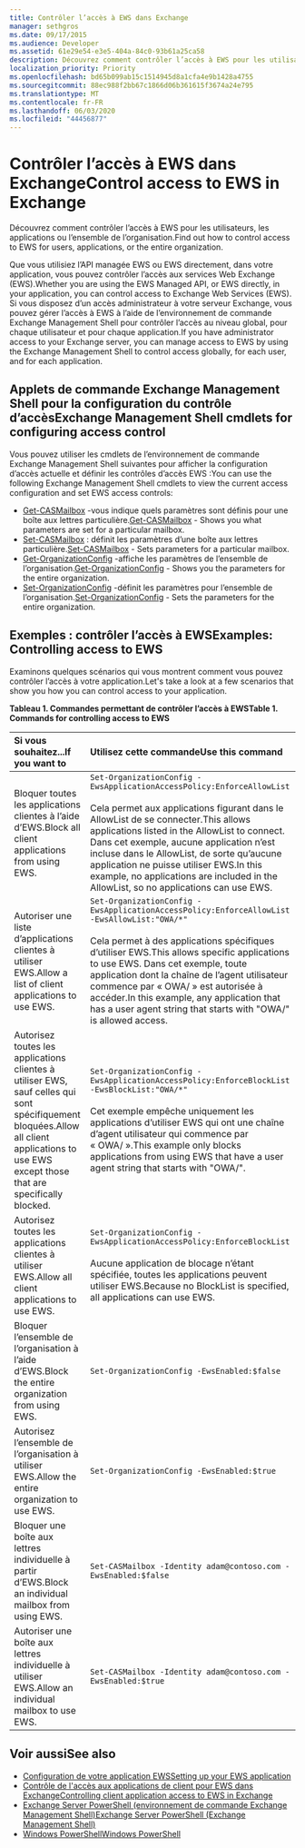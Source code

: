 ```yaml
---
title: Contrôler l’accès à EWS dans Exchange
manager: sethgros
ms.date: 09/17/2015
ms.audience: Developer
ms.assetid: 61e29e54-e3e5-404a-84c0-93b61a25ca58
description: Découvrez comment contrôler l’accès à EWS pour les utilisateurs, les applications ou l’ensemble de l’organisation.
localization_priority: Priority
ms.openlocfilehash: bd65b099ab15c1514945d8a1cfa4e9b1428a4755
ms.sourcegitcommit: 88ec988f2bb67c1866d06b361615f3674a24e795
ms.translationtype: MT
ms.contentlocale: fr-FR
ms.lasthandoff: 06/03/2020
ms.locfileid: "44456877"
---
```

# <a name="control-access-to-ews-in-exchange"></a><span data-ttu-id="d0573-103">Contrôler l’accès à EWS dans Exchange</span><span class="sxs-lookup"><span data-stu-id="d0573-103">Control access to EWS in Exchange</span></span>

<span data-ttu-id="d0573-104">Découvrez comment contrôler l’accès à EWS pour les utilisateurs, les applications ou l’ensemble de l’organisation.</span><span class="sxs-lookup"><span data-stu-id="d0573-104">Find out how to control access to EWS for users, applications, or the entire organization.</span></span>
  
<span data-ttu-id="d0573-105">Que vous utilisiez l’API managée EWS ou EWS directement, dans votre application, vous pouvez contrôler l’accès aux services Web Exchange (EWS).</span><span class="sxs-lookup"><span data-stu-id="d0573-105">Whether you are using the EWS Managed API, or EWS directly, in your application, you can control access to Exchange Web Services (EWS).</span></span> <span data-ttu-id="d0573-106">Si vous disposez d’un accès administrateur à votre serveur Exchange, vous pouvez gérer l’accès à EWS à l’aide de l’environnement de commande Exchange Management Shell pour contrôler l’accès au niveau global, pour chaque utilisateur et pour chaque application.</span><span class="sxs-lookup"><span data-stu-id="d0573-106">If you have administrator access to your Exchange server, you can manage access to EWS by using the Exchange Management Shell to control access globally, for each user, and for each application.</span></span>
  
## <a name="exchange-management-shell-cmdlets-for-configuring-access-control"></a><span data-ttu-id="d0573-107">Applets de commande Exchange Management Shell pour la configuration du contrôle d’accès</span><span class="sxs-lookup"><span data-stu-id="d0573-107">Exchange Management Shell cmdlets for configuring access control</span></span>
<span data-ttu-id="d0573-108"><a name="bk_Cmdlets"> </a></span><span class="sxs-lookup"><span data-stu-id="d0573-108"><a name="bk_Cmdlets"> </a></span></span>

<span data-ttu-id="d0573-109">Vous pouvez utiliser les cmdlets de l’environnement de commande Exchange Management Shell suivantes pour afficher la configuration d’accès actuelle et définir les contrôles d’accès EWS :</span><span class="sxs-lookup"><span data-stu-id="d0573-109">You can use the following Exchange Management Shell cmdlets to view the current access configuration and set EWS access controls:</span></span>
  
- <span data-ttu-id="d0573-110">[Get-CASMailbox](https://technet.microsoft.com/library/bb124754.aspx) -vous indique quels paramètres sont définis pour une boîte aux lettres particulière.</span><span class="sxs-lookup"><span data-stu-id="d0573-110">[Get-CASMailbox](https://technet.microsoft.com/library/bb124754.aspx) - Shows you what parameters are set for a particular mailbox.</span></span>   
- <span data-ttu-id="d0573-111">[Set-CASMailbox](https://technet.microsoft.com/library/bb125264.aspx) : définit les paramètres d’une boîte aux lettres particulière.</span><span class="sxs-lookup"><span data-stu-id="d0573-111">[Set-CASMailbox](https://technet.microsoft.com/library/bb125264.aspx) - Sets parameters for a particular mailbox.</span></span>    
- <span data-ttu-id="d0573-112">[Get-OrganizationConfig](https://technet.microsoft.com/library/aa997571.aspx) -affiche les paramètres de l’ensemble de l’organisation.</span><span class="sxs-lookup"><span data-stu-id="d0573-112">[Get-OrganizationConfig](https://technet.microsoft.com/library/aa997571.aspx) - Shows you the parameters for the entire organization.</span></span>    
- <span data-ttu-id="d0573-113">[Set-OrganizationConfig](https://technet.microsoft.com/library/aa997443.aspx) -définit les paramètres pour l’ensemble de l’organisation.</span><span class="sxs-lookup"><span data-stu-id="d0573-113">[Set-OrganizationConfig](https://technet.microsoft.com/library/aa997443.aspx) - Sets the parameters for the entire organization.</span></span> 

<span data-ttu-id="d0573-114"><a name="bk_Examples"> </a></span><span class="sxs-lookup"><span data-stu-id="d0573-114"><a name="bk_Examples"> </a></span></span>

## <a name="examples-controlling-access-to-ews"></a><span data-ttu-id="d0573-115">Exemples : contrôler l’accès à EWS</span><span class="sxs-lookup"><span data-stu-id="d0573-115">Examples: Controlling access to EWS</span></span>

<span data-ttu-id="d0573-116">Examinons quelques scénarios qui vous montrent comment vous pouvez contrôler l’accès à votre application.</span><span class="sxs-lookup"><span data-stu-id="d0573-116">Let's take a look at a few scenarios that show you how you can control access to your application.</span></span>
  
<span data-ttu-id="d0573-117">**Tableau 1. Commandes permettant de contrôler l’accès à EWS**</span><span class="sxs-lookup"><span data-stu-id="d0573-117">**Table 1. Commands for controlling access to EWS**</span></span>

|<span data-ttu-id="d0573-118">Si vous souhaitez...</span><span class="sxs-lookup"><span data-stu-id="d0573-118">If you want to</span></span> |<span data-ttu-id="d0573-119">Utilisez cette commande</span><span class="sxs-lookup"><span data-stu-id="d0573-119">Use this command</span></span>|
|:-----|:-----|
|<span data-ttu-id="d0573-120">Bloquer toutes les applications clientes à l’aide d’EWS.</span><span class="sxs-lookup"><span data-stu-id="d0573-120">Block all client applications from using EWS.</span></span> | `Set-OrganizationConfig -EwsApplicationAccessPolicy:EnforceAllowList`<br/><br/><span data-ttu-id="d0573-121">Cela permet aux applications figurant dans le AllowList de se connecter.</span><span class="sxs-lookup"><span data-stu-id="d0573-121">This allows applications listed in the AllowList to connect.</span></span> <span data-ttu-id="d0573-122">Dans cet exemple, aucune application n’est incluse dans le AllowList, de sorte qu’aucune application ne puisse utiliser EWS.</span><span class="sxs-lookup"><span data-stu-id="d0573-122">In this example, no applications are included in the AllowList, so no applications can use EWS.</span></span> |
|<span data-ttu-id="d0573-123">Autoriser une liste d’applications clientes à utiliser EWS.</span><span class="sxs-lookup"><span data-stu-id="d0573-123">Allow a list of client applications to use EWS.</span></span> | `Set-OrganizationConfig -EwsApplicationAccessPolicy:EnforceAllowList -EwsAllowList:"OWA/*"`<br/><br/><span data-ttu-id="d0573-124">Cela permet à des applications spécifiques d’utiliser EWS.</span><span class="sxs-lookup"><span data-stu-id="d0573-124">This allows specific applications to use EWS.</span></span> <span data-ttu-id="d0573-125">Dans cet exemple, toute application dont la chaîne de l’agent utilisateur commence par « OWA/ » est autorisée à accéder.</span><span class="sxs-lookup"><span data-stu-id="d0573-125">In this example, any application that has a user agent string that starts with "OWA/" is allowed access.</span></span> |
|<span data-ttu-id="d0573-126">Autorisez toutes les applications clientes à utiliser EWS, sauf celles qui sont spécifiquement bloquées.</span><span class="sxs-lookup"><span data-stu-id="d0573-126">Allow all client applications to use EWS except those that are specifically blocked.</span></span> | `Set-OrganizationConfig -EwsApplicationAccessPolicy:EnforceBlockList -EwsBlockList:"OWA/*"`<br/> <br/><span data-ttu-id="d0573-127">Cet exemple empêche uniquement les applications d’utiliser EWS qui ont une chaîne d’agent utilisateur qui commence par « OWA/ ».</span><span class="sxs-lookup"><span data-stu-id="d0573-127">This example only blocks applications from using EWS that have a user agent string that starts with "OWA/".</span></span> |
|<span data-ttu-id="d0573-128">Autorisez toutes les applications clientes à utiliser EWS.</span><span class="sxs-lookup"><span data-stu-id="d0573-128">Allow all client applications to use EWS.</span></span> | `Set-OrganizationConfig -EwsApplicationAccessPolicy:EnforceBlockList` <br/><br/> <span data-ttu-id="d0573-129">Aucune application de blocage n’étant spécifiée, toutes les applications peuvent utiliser EWS.</span><span class="sxs-lookup"><span data-stu-id="d0573-129">Because no BlockList is specified, all applications can use EWS.</span></span> |
|<span data-ttu-id="d0573-130">Bloquer l’ensemble de l’organisation à l’aide d’EWS.</span><span class="sxs-lookup"><span data-stu-id="d0573-130">Block the entire organization from using EWS.</span></span> | `Set-OrganizationConfig -EwsEnabled:$false` |
|<span data-ttu-id="d0573-131">Autorisez l’ensemble de l’organisation à utiliser EWS.</span><span class="sxs-lookup"><span data-stu-id="d0573-131">Allow the entire organization to use EWS.</span></span> | `Set-OrganizationConfig -EwsEnabled:$true`|
|<span data-ttu-id="d0573-132">Bloquer une boîte aux lettres individuelle à partir d’EWS.</span><span class="sxs-lookup"><span data-stu-id="d0573-132">Block an individual mailbox from using EWS.</span></span> | `Set-CASMailbox -Identity adam@contoso.com -EwsEnabled:$false`|
|<span data-ttu-id="d0573-133">Autoriser une boîte aux lettres individuelle à utiliser EWS.</span><span class="sxs-lookup"><span data-stu-id="d0573-133">Allow an individual mailbox to use EWS.</span></span> | `Set-CASMailbox -Identity adam@contoso.com -EwsEnabled:$true`|
   
## <a name="see-also"></a><span data-ttu-id="d0573-134">Voir aussi</span><span class="sxs-lookup"><span data-stu-id="d0573-134">See also</span></span>

- [<span data-ttu-id="d0573-135">Configuration de votre application EWS</span><span class="sxs-lookup"><span data-stu-id="d0573-135">Setting up your EWS application</span></span>](setting-up-your-ews-application.md)    
- [<span data-ttu-id="d0573-136">Contrôle de l'accès aux applications de client pour EWS dans Exchange</span><span class="sxs-lookup"><span data-stu-id="d0573-136">Controlling client application access to EWS in Exchange</span></span>](controlling-client-application-access-to-ews-in-exchange.md)   
- [<span data-ttu-id="d0573-137">Exchange Server PowerShell (environnement de commande Exchange Management Shell)</span><span class="sxs-lookup"><span data-stu-id="d0573-137">Exchange Server PowerShell (Exchange Management Shell)</span></span>](https://docs.microsoft.com/powershell/exchange/exchange-server/exchange-management-shell?view=exchange-ps) 
- [<span data-ttu-id="d0573-138">Windows PowerShell</span><span class="sxs-lookup"><span data-stu-id="d0573-138">Windows PowerShell</span></span>](https://msdn.microsoft.com/library/dd835506%28v=vs.85%29.aspx)
    

